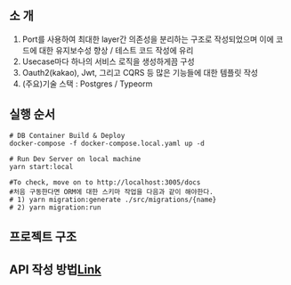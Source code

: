 
## 소 개 
 1) Port를 사용하여 최대한 layer간 의존성을 분리하는 구조로 작성되었으며 이에 코드에 대한 유지보수성 향상 / 테스트 코드 작성에 유리
 2) Usecase마다 하나의 서비스 로직을 생성하게끔 구성
 3) Oauth2(kakao), Jwt, 그리고 CQRS 등 많은 기능들에 대한 템플릿 작성
 4) (주요)기술 스택
    : Postgres / Typeorm

 ## 실행 순서 
 ```
 # DB Container Build & Deploy 
 docker-compose -f docker-compose.local.yaml up -d

 # Run Dev Server on local machine
 yarn start:local

 #To check, move on to http://localhost:3005/docs
 #처음 구동한다면 ORM에 대한 스키마 작업을 다음과 같이 해야한다.
 # 1) yarn migration:generate ./src/migrations/{name}
 # 2) yarn migration:run
 ```
 ## 프로젝트 구조
 
 ## API 작성 방법[Link](https://github.com/kanghyungmin/nestjs-ddd/blob/dev/MAKE_LOGIC_API.md)
 
